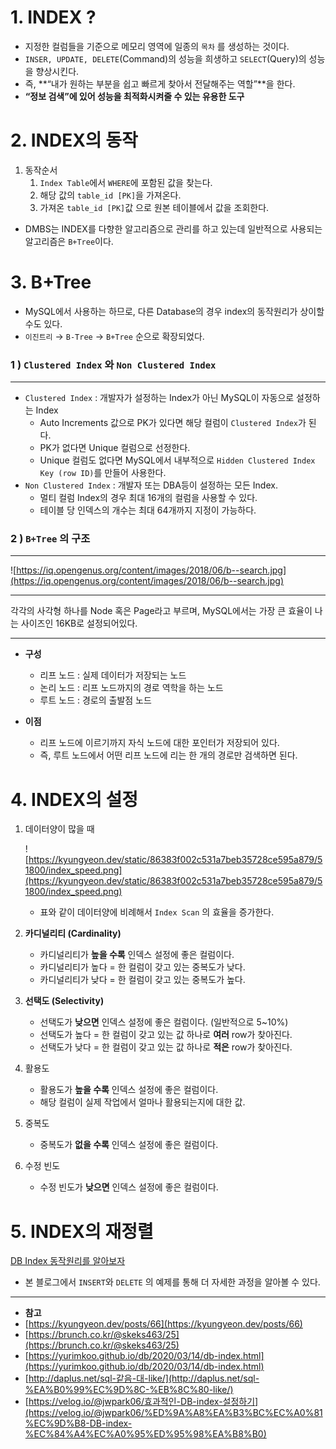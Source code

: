 # 1. INDEX ?

- 지정한 컬럼들을 기준으로 메모리 영역에 일종의 `목차` 를 생성하는 것이다.
- `INSER, UPDATE, DELETE`(Command)의 성능을 희생하고 `SELECT`(Query)의 성능을 향상시킨다.
- 즉, **“내가 원하는 부분을 쉽고 빠르게 찾아서 전달해주는 역할”**을 한다.
- **“정보 검색”에 있어 성능을 최적화시켜줄 수 있는 유용한 도구**

# 2. INDEX의 동작


1. 동작순서
    1. `Index Table`에서 `WHERE`에 포함된 값을 찾는다.
    2. 해당 값의 `table_id [PK]`을 가져온다.
    3. 가져온 `table_id [PK]`값 으로 원본 테이블에서 값을 조회한다.

- DMBS는 INDEX를 다향한 알고리즘으로 관리를 하고 있는데 일반적으로 사용되는 알고리즘은 `B+Tree`이다.

# 3. B+Tree


- MySQL에서 사용하는 하므로, 다른 Database의 경우 index의 동작원리가 상이할 수도 있다.
- `이진트리` → `B-Tree` → `B+Tree` 순으로 확장되었다.

### 1 ) `Clustered Index` 와  `Non Clustered Index`

---

- `Clustered Index` : 개발자가 설정하는 Index가 아닌 MySQL이 자동으로 설정하는 Index
    - Auto Increments 값으로 PK가 있다면 해당 컬럼이 `Clustered Index`가 된다.
    - PK가 없다면 Unique 컬럼으로 선정한다.
    - Unique 컬럼도 없다면 MySQL에서 내부적으로 `Hidden Clustered Index Key (row ID)`를 만들어 사용한다.
- `Non Clustered Index` : 개발자 또는 DBA등이 설정하는 모든 Index.
    - 멀티 컬럼 Index의 경우 최대 16개의 컬럼을 사용할 수 있다.
    - 테이블 당 인덱스의 개수는 최대 64개까지 지정이 가능하다.

### 2 ) `B+Tree` 의 구조

---

![https://iq.opengenus.org/content/images/2018/06/b--search.jpg](https://iq.opengenus.org/content/images/2018/06/b--search.jpg)

---

각각의 사각형 하나를 Node 혹은 Page라고 부르며, MySQL에서는 가장 큰 효율이 나는 사이즈인 16KB로 설정되어있다.

---

- **구성**
    - 리프 노드 : 실제 데이터가 저장되는 노드
    - 논리 노드 : 리프 노드까지의 경로 역학을 하는 노드
    - 루트 노드 : 경로의 출발점 노드

- **이점**
    - 리프 노드에 이르기까지 자식 노드에 대한 포인터가 저장되어 있다.
    - 즉, 루트 노드에서 어떤 리프 노드에 리는 한 개의 경로만 검색하면 된다.

# 4. INDEX의 설정


1. 데이터양이 많을 때
    
    ![https://kyungyeon.dev/static/86383f002c531a7beb35728ce595a879/51800/index_speed.png](https://kyungyeon.dev/static/86383f002c531a7beb35728ce595a879/51800/index_speed.png)
    
    - 표와 같이 데이터양에 비례해서 `Index Scan` 의 효율을 증가한다.

1. **카디널리티 (Cardinality)**
    - 카디널리티가 **높을 수록** 인덱스 설정에 좋은 컬럼이다.
    - 카디널리티가 높다 = 한 컬럼이 갖고 있는 중복도가 낮다.
    - 카디널리티가 낮다 = 한 컬럼이 갖고 있는 중복도가 높다.

1. **선택도 (Selectivity)**
    - 선택도가 **낮으면** 인덱스 설정에 좋은 컬럼이다. (일반적으로 5~10%)
    - 선택도가 높다 = 한 컬럼이 갖고 있는 값 하나로 **여러** row가 찾아진다.
    - 선택도가 낮다 = 한 컬럼이 갖고 있는 값 하나로 **적은** row가 찾아진다.
    
2. 활용도
    - 활용도가 **높을 수록** 인덱스 설정에 좋은 컬럼이다.
    - 해당 컬럼이 실제 작업에서 얼마나 활용되는지에 대한 값.
    
3. 중복도
    - 중복도가 **없을 수록** 인덱스 설정에 좋은 컬럼이다.
    
4. 수정 빈도
    - 수정 빈도가 **낮으면** 인덱스 설정에 좋은 컬럼이다.
    

# 5. INDEX의 재정렬


[DB Index 동작원리를 알아보자](https://kyungyeon.dev/posts/66)

- 본 블로그에서 `INSERT`와 `DELETE` 의 예제를 통해 더 자세한 과정을 알아볼 수 있다.

---

- **참고**
- [https://kyungyeon.dev/posts/66](https://kyungyeon.dev/posts/66)
- [https://brunch.co.kr/@skeks463/25](https://brunch.co.kr/@skeks463/25)
- [https://yurimkoo.github.io/db/2020/03/14/db-index.html](https://yurimkoo.github.io/db/2020/03/14/db-index.html)
- [http://daplus.net/sql-같음-대-like/](http://daplus.net/sql-%EA%B0%99%EC%9D%8C-%EB%8C%80-like/)
- [https://velog.io/@jwpark06/효과적인-DB-index-설정하기](https://velog.io/@jwpark06/%ED%9A%A8%EA%B3%BC%EC%A0%81%EC%9D%B8-DB-index-%EC%84%A4%EC%A0%95%ED%95%98%EA%B8%B0)
